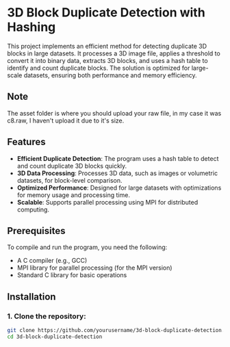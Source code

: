 # 3D Block Duplicate Detection with Hashing

This project implements an efficient method for detecting duplicate 3D blocks in large datasets. It processes a 3D image file, applies a threshold to convert it into binary data, extracts 3D blocks, and uses a hash table to identify and count duplicate blocks. The solution is optimized for large-scale datasets, ensuring both performance and memory efficiency.

## Note

The asset folder is where you should upload your raw file, in my case it was c8.raw, I haven't upload it due to it's size.

## Features

- **Efficient Duplicate Detection**: The program uses a hash table to detect and count duplicate 3D blocks quickly.
- **3D Data Processing**: Processes 3D data, such as images or volumetric datasets, for block-level comparison.
- **Optimized Performance**: Designed for large datasets with optimizations for memory usage and processing time.
- **Scalable**: Supports parallel processing using MPI for distributed computing.

## Prerequisites

To compile and run the program, you need the following:

- A C compiler (e.g., GCC)
- MPI library for parallel processing (for the MPI version)
- Standard C library for basic operations

## Installation

### 1. Clone the repository:

```bash
git clone https://github.com/yourusername/3d-block-duplicate-detection.git
cd 3d-block-duplicate-detection
